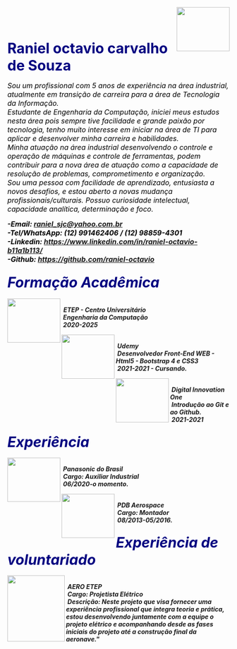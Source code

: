 <img align="right" width="120" height="100" src="https://user-images.githubusercontent.com/83791169/125017001-ab3b7600-e048-11eb-964b-b15ceb707557.png"><br/><br/><br/>
  
### <b><font COLOR="#000080" size="6,5">Raniel octavio carvalho de Souza</font></b><br/>

<i><font COLOR="000000" size="3">Sou um profissional com 5 anos de experiência na área industrial, atualmente em transição de carreira para a área de Tecnologia da Informação.<br/>
Estudante de Engenharia da Computação, iniciei meus estudos nesta área pois sempre tive facilidade e grande paixão por tecnologia, tenho muito interesse em iniciar na área de TI para aplicar e desenvolver minha carreira e habilidades.<br/>
Minha atuação na área industrial desenvolvendo o controle e operação de máquinas e controle de ferramentas, podem contribuir para a nova área de atuação como a capacidade de resolução de problemas, comprometimento e organização.<br/>
Sou uma pessoa com facilidade de aprendizado, entusiasta a novos desafios, e estou aberto a novas mudança profissionais/culturais. Possuo curiosidade intelectual, capacidade analítica, determinação e foco.</font><br/><i/>

<b><font COLOR="000000" size="3">-Email: raniel_sjc@yahoo.com.br<br/>
-Tel/WhatsApp: (12) 991462406 / (12) 98859-4301<br/>
-Linkedin: https://www.linkedin.com/in/raniel-octavio-b11a1b113/<br/>
-Github: https://github.com/raniel-octavio</font><br/></b>

### <b><font COLOR="#000080" size="6">Formação Acadêmica</font><br/></b>
  
<img align="left" width="120" height="100" src="https://user-images.githubusercontent.com/83791169/125009152-58f35880-e03a-11eb-8167-9caf93779f0f.jpg"><br/>
&nbsp;<b>ETEP - Centro Universitário<br/><b/>
&nbsp;Engenharia da Computação<br/>
&nbsp;2020-2025<br/>

<img align="left" width="120" height="100" src="https://user-images.githubusercontent.com/83791169/125009198-6a3c6500-e03a-11eb-91e9-84750606b443.jpg"><br/>
&nbsp;<b>Udemy<br/><b/>
&nbsp;Desenvolvedor Front-End WEB - Html5 - Bootstrap 4 e CSS3<br/>
&nbsp;2021-2021 - Cursando.<br/>

<img align="left" width="120" height="100" src="https://user-images.githubusercontent.com/83791169/125010374-c2746680-e03c-11eb-96e6-763a18ebdeed.png"><br/>
&nbsp;<b>Digital Innovation One <br/>
&nbsp;Introdução ao Git e ao Github.<br/>
&nbsp;2021-2021<br/>

### <b><font COLOR="#000080" size="6">Experiência</font><br/></b>

<img align="left" width="120" height="100" src="https://user-images.githubusercontent.com/83791169/125018580-c78ce200-e04b-11eb-82f0-2c6af0975944.gif"><br/>
&nbsp;<b>Panasonic do Brasil <br/>
&nbsp;Cargo: Auxiliar Industrial<br/>
&nbsp;06/2020-o momento.<br/>
  
<img align="left" width="120" height="100" src="https://user-images.githubusercontent.com/83791169/125018001-9b249600-e04a-11eb-92a7-51e86dc8f160.png"><br/>
&nbsp;<b>PDB Aerospace<br/>
&nbsp;Cargo: Montador<br/>
&nbsp;08/2013-05/2016.<br/>

### <b><font COLOR="#000080" size="6">Experiência de voluntariado</font><br/></b>
  
<img align="left" width="130" height="150" src="https://user-images.githubusercontent.com/83791169/125018376-5a794c80-e04b-11eb-8c16-1bc45a3ae15e.jpg"><br/>
&nbsp;<b>AERO ETEP<br/>
&nbsp;Cargo: Projetista Elétrico<br/>
&nbsp;<i>Descrição: Neste projeto que visa fornecer uma experiência profissional que integra teoria e prática, estou desenvolvendo juntamente com a equipe o projeto elétrico e acompanhando desde as fases iniciais do projeto até a construção final da aeronave."<i/>
